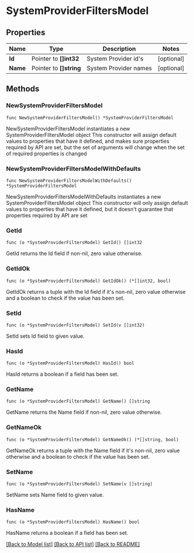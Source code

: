 # SystemProviderFiltersModel

## Properties

Name | Type | Description | Notes
------------ | ------------- | ------------- | -------------
**Id** | Pointer to **[]int32** | System Provider id&#39;s | [optional] 
**Name** | Pointer to **[]string** | System Provider names | [optional] 

## Methods

### NewSystemProviderFiltersModel

`func NewSystemProviderFiltersModel() *SystemProviderFiltersModel`

NewSystemProviderFiltersModel instantiates a new SystemProviderFiltersModel object
This constructor will assign default values to properties that have it defined,
and makes sure properties required by API are set, but the set of arguments
will change when the set of required properties is changed

### NewSystemProviderFiltersModelWithDefaults

`func NewSystemProviderFiltersModelWithDefaults() *SystemProviderFiltersModel`

NewSystemProviderFiltersModelWithDefaults instantiates a new SystemProviderFiltersModel object
This constructor will only assign default values to properties that have it defined,
but it doesn't guarantee that properties required by API are set

### GetId

`func (o *SystemProviderFiltersModel) GetId() []int32`

GetId returns the Id field if non-nil, zero value otherwise.

### GetIdOk

`func (o *SystemProviderFiltersModel) GetIdOk() (*[]int32, bool)`

GetIdOk returns a tuple with the Id field if it's non-nil, zero value otherwise
and a boolean to check if the value has been set.

### SetId

`func (o *SystemProviderFiltersModel) SetId(v []int32)`

SetId sets Id field to given value.

### HasId

`func (o *SystemProviderFiltersModel) HasId() bool`

HasId returns a boolean if a field has been set.

### GetName

`func (o *SystemProviderFiltersModel) GetName() []string`

GetName returns the Name field if non-nil, zero value otherwise.

### GetNameOk

`func (o *SystemProviderFiltersModel) GetNameOk() (*[]string, bool)`

GetNameOk returns a tuple with the Name field if it's non-nil, zero value otherwise
and a boolean to check if the value has been set.

### SetName

`func (o *SystemProviderFiltersModel) SetName(v []string)`

SetName sets Name field to given value.

### HasName

`func (o *SystemProviderFiltersModel) HasName() bool`

HasName returns a boolean if a field has been set.


[[Back to Model list]](../README.md#documentation-for-models) [[Back to API list]](../README.md#documentation-for-api-endpoints) [[Back to README]](../README.md)



